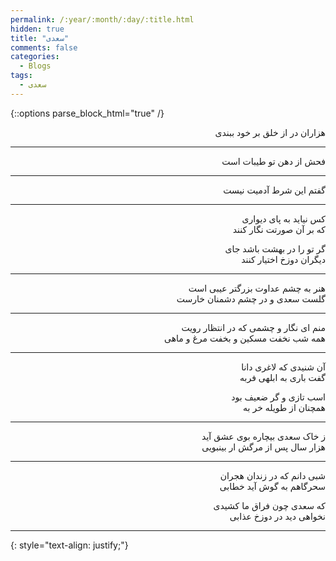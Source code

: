 ```yaml
---
permalink: /:year/:month/:day/:title.html
hidden: true
title: "سعدی"
comments: false
categories:
  - Blogs
tags:
  - سعدی
---
```


{::options parse_block_html="true" /}
<div dir='rtl' align='right'>
هزاران در از خلق بر خود ببندی

---

فحش از دهن تو طیبات است

---

گفتم این شرط آدمیت نیست

---

‏كس نیاید به پای دیواری<br>
كه بر آن صورتت نگار كنند


گر تو را در بهشت باشد جای<br>
دیگران دوزخ اختیار كنند

---

هنر  به چشم عداوت بزرگتر عیبی است<br>
گلست سعدی و در چشم دشمنان خارست

---

منم ای نگار و چشمی که در انتظار رویت<br>
همه شب نخفت مسکین و بخفت مرغ و ماهی

---

آن شنیدی که لاغری دانا<br>
گفت باری به ابلهی فربه

اسب تازی و گر ضعیف بود<br>
همچنان از طویله خر به

---

ز خاک سعدی بیچاره بوی عشق آید<br>
هزار سال پس از مرگش ار بینبویی

---

شبی دانم که در زندان هجران<br>
سحرگاهم به گوش آید خطابی

که سعدی چون فراق ما کشیدی<br>
نخواهی دید در دوزخ عذابی

---


</div>
{: style="text-align: justify;"}